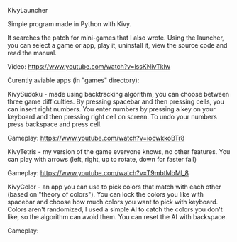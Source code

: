 KivyLauncher

Simple program made in Python with Kivy.

It searches the patch for mini-games that I also wrote. Using the launcher, you can select a game or app, play it, uninstall it, view the source code and read the manual. 

Video:
https://www.youtube.com/watch?v=lssKNivTkIw


Curently aviable apps (in "games" directory):

KivySudoku - made using backtracking algorithm, you can choose between three game difficulties. By pressing spacebar and then pressing cells, you can insert right numbers. You enter numbers by pressing a key on your keyboard and then pressing right cell on screen. To undo your numbers press backspace and press cell.

Gameplay:
https://www.youtube.com/watch?v=iocwkkoBTr8


KivyTetris - my version of the game everyone knows, no other features. You can play with arrows (left, right, up to rotate, down for faster fall)

Gameplay:
https://www.youtube.com/watch?v=T9mbtMbMl_8


KivyColor - an app you can use to pick colors that match with each other (based on "theory of colors"). You can lock the colors you like with spacebar and choose how much colors you want to pick with keyboard. Colors aren't randomized, I used a simple AI to catch the colors you don't like, so the algorithm can avoid them. You can reset the AI with backspace.

Gameplay:
